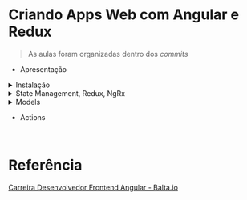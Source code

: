 # Criando Apps Web com Angular e Redux

> As aulas foram organizadas dentro dos _commits_

- Apresentação

<details><summary>Instalação</summary>

<br>

```ps
npm install -g @angular/cli@8.3.5

ng --version
8.3.5
```

```ps
npm install -g ionic@5.4.1

ionic --version
5.4.1
```

```ps
ionic start eshop blank

cd eshop
npm install @ngrx/store --save
```

</details>

<details><summary>State Management, Redux, NgRx</summary>

<br>

Ciclo:

```
State (define) UI (dispara) ACTIONS (envia) REDUCERS (atualiza) STORES (contém) State...
```

https://ngrx.io/

</details>

<details><summary>Models</summary>

<br>

```ps
ng add @ngrx/store
```

```ps
npm install @ngrx/store@latest --legacy-peer-deps
ng g @ngrx/store:init
```

</details>

- Actions

<br>

# Referência

[Carreira Desenvolvedor Frontend Angular - Balta.io](https://balta.io/carreiras/desenvolvedor-frontend-angular)
